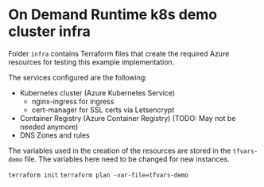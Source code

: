 # On Demand Runtime k8s demo cluster infra

Folder `infra` contains Terraform files that create the required Azure resources for testing this
example implementation.

The services configured are the following:
- Kubernetes cluster (Azure Kubernetes Service)
  - nginx-ingress for ingress
  - cert-manager for SSL certs via Letsencrypt
- Container Registry (Azure Container Registry) (TODO: May not be needed anymore)
- DNS Zones and rules

The variables used in the creation of the resources are stored in the `tfvars-demo` file. The
variables here need to be changed for new instances.

`terraform init`
`terraform plan -var-file=tfvars-demo`

